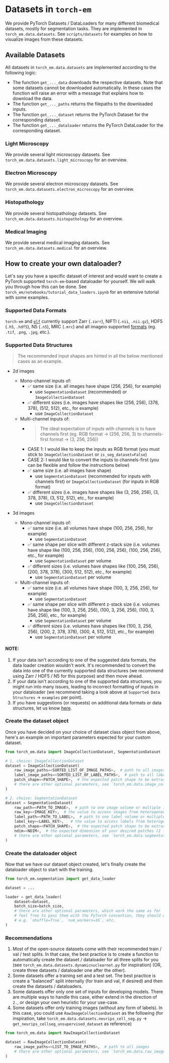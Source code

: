 # Datasets in `torch-em`

We provide PyTorch Datasets / DataLoaders for many different biomedical datasets, mostly for segmentation tasks.
They are implemented in `torch_em.data.datasets`. See `scripts/datasets` for examples on how to visualize images from these datasets.


## Available Datasets

All datasets in `torch_em.data.datasets` are implemented according to the following logic:
- The function `get_..._data` downloads the respective datasets. Note that some datasets cannot be downloaded automatically. In these cases the function will raise an error with a message that explains how to download the data.
- The function `get_..._paths` returns the filepaths to the downloaded inputs.
- The function `get_..._dataset` returns the PyTorch Dataset for the corresponding dataset.
- The function `get_..._dataloader` returns the PyTorch DataLoader for the corresponding dataset.

### Light Microscopy

We provide several light microscopy datasets. See `torch_em.data.datasets.light_microscopy` for an overview.

### Electron Microscopy

We provide several electron microscopy datasets. See `torch_em.data.datasets.electron_microscopy` for an overview.

### Histopathology 

We provide several histopathology datasets. See `torch_em.data.datasets.histopathology` for an overview.

### Medical Imaging

We provide several medical imaging datasets. See `torch_em.data.datasets.medical` for an overview.


## How to create your own dataloader?

Let's say you have a specific dataset of interest and would want to create a PyTorch supported `torch-em`-based dataloader for yourself. We will walk you through how this can be done. See `torch_em/notebooks/tutorial_data_loaders.ipynb` for an extensive tutorial with some examples.

### Supported Data Formats

`torch-em` and [`elf`](https://github.com/constantinpape/elf) currently support Zarr (`.zarr`), NIFTI (`.nii`, `.nii.gz`), HDF5 (`.h5`, `.hdf5`),  N5 (`.n5`), MRC (`.mrc`) and all imageio supported [formats](https://imageio.readthedocs.io/en/v2.5.0/formats.html) (eg. `.tif`, `.png`, `.jpg`, etc.).


### Supported Data Structures

> The recommended input shapes are hinted in all the below mentioned cases as an example.

- 2d images
    - Mono-channel inputs of:
        - ✅ same size (i.e. all images have shape (256, 256), for example)
            - use `SegmentationDataset` (recommended) or `ImageCollectionDataset`
        - ✅ different sizes (i.e. images have shapes like (256, 256), (378, 378), (512, 512), etc., for example)
            - use `ImageCollectionDataset`
    - Multi-channel inputs of:
        - > The ideal expectation of inputs with channels is to have channels first (eg. RGB format -> (256, 256, 3) to channels-first format -> (3, 256, 256))
        - CASE 1: I would like to keep the inputs as RGB format (you must stick to `ImageCollectionDataset` or `is_seg_dataset=False`)
        - CASE 2: I would like to convert the inputs to channels-first (you can be flexible and follow the instructions below)
        - ✅ same size (i.e. all images have shape)
            - use `SegmentationDataset` (recommended for inputs with channels first) or `ImageCollectionDataset` (for inputs in RGB format)
        - ✅ different sizes (i.e. images have shapes like (3, 256, 256), (3, 378, 378), (3, 512, 512), etc., for example)
            - use `ImageCollectionDataset`

- 3d images
    - Mono-channel inputs of:
        - ✅ same size (i.e. all volumes have shape (100, 256, 256), for example)
            - use `SegmentationDataset`
        - ✅ same shape per slice with different z-stack size (i.e. volumes have shape like (100, 256, 256), (100, 256, 256), (100, 256, 256), etc., for example)
            - use `SegmentationDataset` per volume
        - ✅ different sizes (i.e. volumes have shapes like (100, 256, 256), (200, 378, 378), (300, 512, 512), etc., for example)
            -  use `SegmentationDataset` per volume
    - Multi-channel inputs of:
        - ✅ same size (i.e. all volumes have shape (100, 3, 256, 256), for example)
            - use `SegmentationDataset`
        - ✅ same shape per slice with different z-stack size (i.e. volumes have shape like (100, 3, 256, 256), (100, 3, 256, 256), (100, 3, 256, 256), etc., for example)
            - use `SegmentationDataset` per volume
        - ✅ different sizes (i.e. volumes have shapes like (100, 3, 256, 256), (200, 2, 378, 378), (300, 4, 512, 512), etc., for example)
            - use `SegmentationDataset` per volume

#### NOTE:
1. If your data isn't according to one of the suggested data formats, the data loader creation wouldn't work. It's recommended to convert the data into one of the currently supported data structures (we recommend using Zarr / HDF5 / N5 for this purpose) and then move ahead.
2. If your data isn't according to one of the supported data structures, you might run into many issues, leading to incorrect formatting of inputs in your dataloader (we recommend taking a look above at `Supported Data Structures` -> `examples` per point).
3. If you have suggestions (or requests) on additional data formats or data structures, let us know [here](https://github.com/constantinpape/torch-em/issues).

### Create the dataset object

Once you have decided on your choice of dataset class object from above, here's an example on important parameters expected for your custom dataset.

```python
from torch_em.data import ImageCollectionDataset, SegmentationDataset

# 1. choice: ImageCollectionDataset
dataset = ImageCollectionDataset(
    raw_image_paths=<SORTED_LIST_OF_IMAGE_PATHS>,  # path to all images
    label_image_paths=<SORTED_LIST_OF_LABEL_PATHS>,  # path to all labels
    patch_shape=<PATCH_SHAPE>,  # the expected patch shape to be extracted from the image
    # there are other optional parameters, see `torch_em.data.image_collection_dataset.py` for details.
)

# 2. choice: SegmentationDataset
dataset = SegmentationDataset(
    raw_path=<PATH_TO_IMAGE>,  # path to one image volume or multiple image volumes (of same shape)
    raw_key=<IMAGE_KEY>,  # the value to access images from heterogenous storage formats like zarr, hdf5, n5
    label_path=<PATH_TO_LABEL>,  # path to one label volume or multiple label volumes (of same shape)
    label_key=<LABEL_KEY>,   # the value to access labels from heterogenous storage formats like zarr, hdf5, n5
    patch_shape=<PATCH_SHAPE>,  # the expected patch shape to be extracted from the image
    ndim=<NDIM>,  # the expected dimension of your desired patches (2 for two-dimensional and 3 for three-dimensional)
    # there are other optional parameters, see `torch_em.data.segmentation_dataset.py` for details.
)
```

### Create the dataloader object

Now that we have our dataset object created, let's finally create the dataloader object to start with the training.

```python
from torch_em.segmentation import get_data_loader

dataset = ...

loader = get_data_loader(
    dataset=dataset,
    batch_size=batch_size,
    # there are other optional parameters, which work the same as for `torch.utils.data.DataLoader`.
    # feel free to pass them with the PyTorch convention, they should work fine.
    # e.g. `shuffle=True`, `num_workers=16`, etc.
)
```

### Recommendations

1. Most of the open-source datasets come with their recommended train / val / test splits. In that case, the best practice is to create a function to automatically create the dataset / dataloader for all three splits for you (see `torch_em.data.datasets.dynamicnuclearnet.py` for inspiration) (OR, create three datasets / dataloader one after the other).
2. Some datasets offer a training set and a test set. The best practice is create a "balanced" split internally (for train and val, if desired) and then create the datasets / dataloaders.
3. Some datasets offer only one set of inputs for developing models. There are multiple ways to handle this case, either extend in the direction of `2.`, or design your own heuristic for your use-case.
4. Some datasets offer only training images (without any form of labels). In this case, you could use `RawImageCollectionDataset` as the following (for inspiration, take `torch_em.data.datasets.neurips_cell_seg.py` -> `get_neurips_cellseg_unsupervised_dataset` as reference)

```python
from torch_em.data import RawImageCollectionDataset

dataset = RawImageCollectionDataset(
    raw_image_paths=<LIST_TO_IMAGE_PATHS>,  # path to all images
    # there are other optional parameters, see `torch_em.data.raw_image_collection_dataset.py` for details.
)
```

